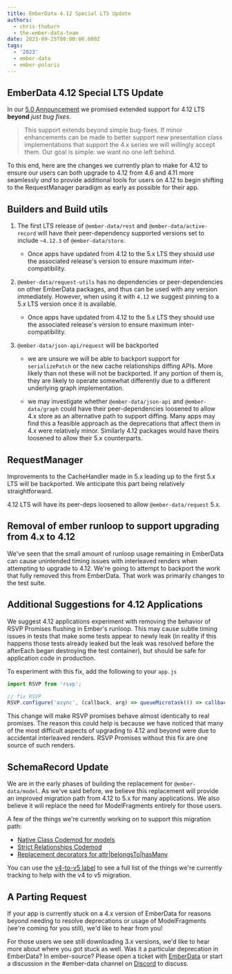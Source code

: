 ```yaml
---
title: EmberData 4.12 Special LTS Update
authors:
  - chris-thoburn
  - the-ember-data-team
date: 2023-09-25T00:00:00.000Z
tags:
  - '2023'
  - ember-data
  - ember-polaris
---
```


<!-- alex ignore special-->

## EmberData 4.12 Special LTS Update

<!-- alex ignore just-->

In our [5.0 Announcement](https://blog.emberjs.com/ember-data-5-x-update-2023-04-15) we promised extended support for 4.12 LTS **beyond** _just bug fixes_.

<!-- alex ignore simple-->

> This support extends beyond simple bug-fixes. If minor enhancements can be made to better support new presentation class implementations that support the 4.x series we will willingly accept them. Our goal is simple: we want no one left behind.

To this end, here are the changes we currently plan to make for 4.12 to ensure our users can both upgrade to 4.12 from 4.6 and 4.11 more seamlessly _and_ to provide additional tools for users on 4.12 to begin shifting to the RequestManager paradigm as early as possible for their app.

## Builders and Build utils

1. The first LTS release of `@ember-data/rest` and `@ember-data/active-record` will have their peer-dependency supported versions set to include `~4.12.3` of `@ember-data/store`.

    - Once apps have updated from 4.12 to the 5.x LTS they should use the associated release's version to ensure maximum inter-compatibility.

2. `@ember-data/request-utils` has no dependencies or peer-dependencies on other EmberData packages, and thus can be used with any version immediately. However, when using it with `4.12` we suggest pinning to a 5.x LTS version once it is available.

    - Once apps have updated from 4.12 to the 5.x LTS they should use the associated release's version to ensure maximum inter-compatibility.

3. `@ember-data/json-api/request` will be backported

    - we are unsure we will be able to backport support for `serializePatch` or the new cache relationships diffing APIs. More likely than not these will not be backported. If any portion of them is, they are likely to operate somewhat differently due to a different underlying graph implementation.

    - we may investigate whether `@ember-data/json-api` and `@ember-data/graph` could have their peer-dependencies loosened to allow 4.x store as an alternative path to support diffing. Many apps may find this a feasible approach as the deprecations that affect them in 4.x were relatively minor. Similarly 4.12 packages would have theirs loosened to allow their 5.x counterparts.

## RequestManager

Improvements to the CacheHandler made in 5.x leading up to the first 5.x LTS will be backported. We anticipate this part being relatively straightforward.

4.12 LTS will have its peer-deps loosened to allow `@ember-data/request` 5.x.

## Removal of ember runloop to support upgrading from 4.x to 4.12

We've seen that the small amount of runloop usage remaining in EmberData can cause unintended timing issues with interleaved renders when attempting to upgrade to 4.12. We're going to attempt to backport the work that fully removed this from EmberData. That work was primarily changes to the test suite.

## Additional Suggestions for 4.12 Applications

We suggest 4.12 applications experiment with removing the behavior of RSVP Promises flushing in Ember's runloop. This may cause subtle timing issues in tests that make some tests appear to newly leak (in reality if this happens those tests already leaked but the leak was resolved before the afterEach began destroying the test container), but should be safe for application code in production.

To experiment with this fix, add the following to your `app.js`

```ts
import RSVP from 'rsvp';

// fix RSVP
RSVP.configure('async', (callback, arg) => queueMicrotask(() => callback(arg)));
```

This change will make RSVP promises behave almost identically to real promises. The reason
this could help is because we have noticed that many of the most difficult aspects of upgrading to 4.12 and beyond were due to accidental interleaved renders. RSVP Promises without this fix are one source of such renders.

## SchemaRecord Update

We are in the early phases of building the replacement for `@ember-data/model`. As we've said before, we believe this replacement will provide an improved migration path from 4.12 to 5.x for many applications. We also believe it will replace the need for ModelFragments entirely for those users.

A few of the things we're currently working on to support this migration path:

- [Native Class Codemod for models](https://github.com/emberjs/data/issues/8884)
- [Strict Relationships Codemod](https://github.com/emberjs/data/issues/8893)
- [Replacement decorators for attr|belongsTo|hasMany](https://github.com/emberjs/data/issues/8887)

You can use the [v4-to-v5 label](https://github.com/emberjs/data/issues?q=is%3Aissue+is%3Aopen+label%3Av4-to-v5) to see a full list of the things we're currently tracking to help with the v4 to v5 migration.

## A Parting Request

If your app is currently stuck on a 4.x version of EmberData for reasons beyond needing to resolve deprecations or usage of ModelFragments (we're coming for you still), we'd like to hear from you!

For those users we see still downloading 3.x versions, we'd like to hear more about where you got stuck as well. Was it a particular deprecation in EmberData? In ember-source? Please open a ticket with [EmberData](https://github.com/emberjs/data) or start a discussion in the #ember-data channel on [Discord](https://discord.gg/emberjs) to discuss.

